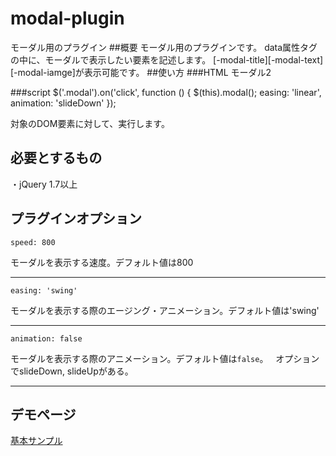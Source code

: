 # modal-plugin

モーダル用のプラグイン
##概要
モーダル用のプラグインです。
data属性タグの中に、モーダルで表示したい要素を記述します。
[-modal-title][-modal-text][-modal-iamge]が表示可能です。
##使い方
###HTML
    <a data-modal-title="AddImage" data-modal-text="モーダル2" class="modal" data-modal-image="http://placehold.jp/640x240.png">モーダル2</a>
  
###script
    $('.modal').on('click', function () {
      $(this).modal();
      easing: 'linear',
      animation: 'slideDown'
    });

対象のDOM要素に対して、実行します。
## 必要とするもの
・jQuery 1.7以上
## プラグインオプション
```speed: 800 ```

モーダルを表示する速度。デフォルト値は800
***

```easing: 'swing' ```

モーダルを表示する際のエージング・アニメーション。デフォルト値は'swing'
***

```animation: false ```

モーダルを表示する際のアニメーション。デフォルト値は`false`。  
オプションでslideDown, slideUpがある。
***

## デモページ
[基本サンプル](https://blajir.github.io/modal-plugin/)

